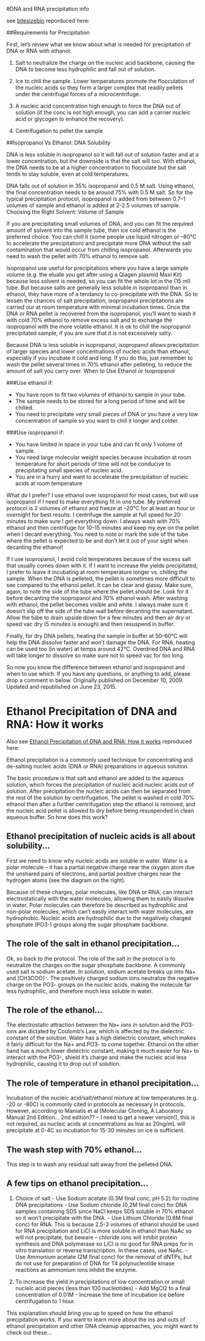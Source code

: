 #DNA and RNA precipitation info

see [bitesizebio](http://bitesizebio.com/2839/dna-precipitation-ethanol-vs-isopropanol/) reporduced here:

##Requirements for Precipitation

First, let’s review what we know about what is needed for precipitation of DNA or RNA with ethanol:

1. Salt to neutralize the charge on the nucleic acid backbone, causing the DNA to become less hydrophilic and fall out of solution.

2. Ice to chill the sample. Lower temperatures promote the flocculation of the nucleic acids so they form a larger complex that readily pellets under the centrifugal forces of a microcentrifuge.

3.  A nucleic acid concentration high enough to force the DNA out of solution (if the conc is not high enough, you can add a carrier nucleic acid or glycogen to enhance the recovery).

4. Centrifugation to pellet the sample

##Isopropanol Vs Ethanol: DNA Solubility

DNA is less soluble in isopropanol so it will fall out of solution faster and at a lower concentration, but the downside is that the salt will too. With ethanol, the DNA needs to be at a higher concentration to flocculate but the salt tends to stay soluble, even at cold temperatures.

DNA falls out of solution in 35% isopropanol and 0.5 M salt. Using ethanol, the final concentration needs to be around 75% with 0.5 M salt. So for the typical precipitation protocol, isopropanol is added from between 0.7–1 volumes of sample and ethanol is added at 2-2.5 volumes of sample.
Choosing the Right Solvent: Volume of Sample

If you are precipitating small volumes of DNA, and you can fit the required amount of solvent into the sample tube, then ice cold ethanol is the preferred choice. You can chill it (some people use liquid nitrogen or –80°C to accelerate the precipitation) and precipitate more DNA without the salt contamination that would occur from chilling isopropanol. Afterwards you need to wash the pellet with 70% ethanol to remove salt.

Isopropanol use useful for precipitations where you have a large sample volume  (e.g. the eluate you get after using a Qiagen plasmid Maxi Kit) because less solvent is needed, so you can fit the whole lot in the (15 ml) tube. But because salts are generally less soluble in isopropanol than in ethanol, they have more of a tendancy to co-precipitate with the DNA. So to lessen the chances of salt precipitation, isopropanol precipitations are carried our at room temperature with minimal incubation times.   Once the DNA or RNA pellet is recovered from the isopropanol, you’ll want to wash it with cold 70% ethanol to remove excess salt and to exchange the isopropanol with the more volatile ethanol. It is ok to chill the isopropanol precipitated sample, if you are sure that it is not excessively salty.

Because DNA is less soluble in isopropanol, isopropanol allows precipitation of larger species and lower concentrations of nucleic acids than ethanol, especially if you incubate it cold and long. If you do this, just remember to wash the pellet several times in 70% ethanol after pelleting, to reduce the amount of salt you carry over.
When to Use Ethanol or Isopropanol

###Use ethanol if:

  - You have room to fit two volumes of ethanol to sample in your tube.
  - The sample needs to be stored for a long period of time and will be chilled.
  - You need to precipitate very small pieces of DNA or you have a very low concentration of sample so you want to chill it longer and colder.

###Use isopropanol if:

  - You have limited in space in your tube and can fit only 1 volume of sample.
  - You need large molecular weight species because incubation at room temperature for short periods of time will not be conducive to precipitating small species of nucleic acid.
  - You are in a hurry and want to accelerate the precipitation of nucleic acids at room temperature

What do I prefer? I use ethanol over isopropanol for most cases, but will use isopropanol if I need to make everything fit in one tube. My preferred protocol is 2 volumes of ethanol and freeze at –20°C for at least an hour or overnight for best results. I centrifuge the sample at full speed for 20 minutes to make sure I get everything down. I always wash with 70% ethanol and then centrifuge for 10–15 minutes and keep my eye on the pellet when I decant everything. You need to note or mark the side of the tube where the pellet is expected to be and don’t let it out of your sight when decanting the ethanol!

If I use isopropanol, I avoid cold temperatures because of the excess salt that usually comes down with it. If I want to increase the yields precipitated, I prefer to leave it incubating at room temperature longer vs. chilling the sample. When the DNA is pelleted, the pellet is sometimes more difficult to see compared to the ethanol pellet. It can be clear and glassy. Make sure, again, to note the side of the tube where the pellet should be. Look for it before decanting the isopropanol and 70% ethanol wash. After washing with ethanol, the pellet becomes visible and white. I always make sure it doesn’t slip off the side of the tube wall before decanting the supernatant. Allow the tube to drain upside down for a few minutes and then air dry or speed vac dry (5 minutes is enough) and then resuspend in buffer.

Finally, for dry DNA pellets, heating the sample in buffer at 50–60°C will help the DNA dissolve faster and won’t damage the DNA. For RNA, heating can be used too (in water) at temps around 42°C. Overdried DNA and RNA will take longer to dissolve so make sure not to speed vac for too long.

So now you know the difference between ethanol and isopropanol and when to use which. If you have any questions, or anything to add, please drop a comment in below.
Originally published on December 10, 2009. Updated and republished on June 23, 2015.

# Ethanol Precipitation of DNA and RNA: How it works

Also see [Ethanol Precipitation of DNA and RNA: How it works](http://bitesizebio.com/253/the-basics-how-ethanol-precipitation-of-dna-and-rna-works/) reproduced here:

Ethanol precipitation is a commonly used technique for concentrating and de-salting nucleic acids (DNA or RNA) preparations in aqueous solution.

The basic procedure is that salt and ethanol are added to the aqueous solution, which forces the precipitation of nucleic acid nucleic acids out of solution. After precipitation the nucleic acids can then be separated from the rest of the solution by centrifugation. The pellet is washed in cold 70% ethanol then after a further centrifugation step the ethanol is removed, and the nucleic acid pellet is allowed to dry before being resuspended in clean aqueous buffer. So how does this work?

## Ethanol precipitation of nucleic acids is all about solubility…

First we need to know why nucleic acids are soluble in water. Water is a polar molecule – it has a partial negative charge near the oxygen atom due the unshared pairs of electrons, and partial positive charges near the hydrogen atoms (see the diagram on the right).

Because of these charges, polar molecules, like DNA or RNA, can interact electrostatically with the water molecules, allowing them to easily dissolve in water. Polar molecules can therefore be described as hydrophilic and non-polar molecules, which can’t easily interact with water molecules, are hydrophobic. Nucleic acids are hydrophilic due to the negatively charged phosphate (PO3-) groups along the sugar phosphate backbone.

## The role of the salt in ethanol precipitation…

Ok, so back to the protocol. The role of the salt in the protocol is to neutralize the charges on the sugar phosphate backbone. A commonly used salt is sodium acetate. In solution, sodium acetate breaks up into Na+ and [CH3COO]-. The positively charged sodium ions neutralize the negative charge on the PO3- groups on the nucleic acids, making the molecule far less hydrophilic, and therefore much less soluble in water.

## The role of the ethanol…

The electrostatic attraction between the Na+ ions in solution and the PO3- ions are dictated by Coulomb’s Law, which is affected by the dielectric constant of the solution. Water has a high dielectric constant, which makes it fairly difficult for the Na+ and PO3- to come together. Ethanol on the other hand has a much lower dielectric constant, making it much easier for Na+ to interact with the PO3-, shield it’s charge and make the nucleic acid less hydrophilic, causing it to drop out of solution.

## The role of temperature in ethanol precipitation…

Incubation of the nucleic acid/salt/ethanol mixture at low temperatures (e.g. -20 or -80C) is commonly cited in protocols as necessary in protocols. However, according to Maniatis et al (Molecular Cloning, A Laboratory Manual 2nd Edition… 2nd edition?? – I need to get a newer version!), this is not required, as nucleic acids at concentrations as low as 20ng/mL will precipitate at 0-4C so incubation for 15-30 minutes on ice is sufficient.

## The wash step with 70% ethanol…

This step is to wash any residual salt away from the pelleted DNA.

## A few tips on ethanol precipitation…

  1. Choice of salt
    - Use Sodium acetate (0.3M final conc, pH 5.2) for routine DNA precipitations
    - Use Sodium chloride (0,2M final conc) for DNA samples containing SDS since NaCl keeps SDS soluble in 70% ethanol so it won’t precipitate with the DNA.
    - Use Lithium Chloride (0.8M final conc) for RNA. This is because 2.5-3 volumes of ethanol should be used for RNA precipitation and LiCl is more soluble in ethanol than NaAc so will not precipitate, but beware – chloride ions will inhibit protein synthesis and DNA polymerase so LiCl is no good for RNA preps for in vitro translation or reverse transcription. In these cases, use NaAc.
    - Use Ammonium acetate (2M final conc) for the removal of dNTPs, but do not use for preparation of DNA for T4 polynucleotide kinase reactions as ammonium ions inhibit the enzyme.

  2. To increase the yield in precipitations of low concentration or small nucleic acid pieces (less than 100 nucleotides)
    - Add MgCl2 to a final concentration of 0.01M
    - Increase the time of incubation ice before centrifugation to 1 hour.

This explanation should bring  you up to speed on how the ethanol precipitation works. If you want to learn more about the ins and outs of ethanol precipitation and other DNA cleanup approaches, you might want to check out these…
